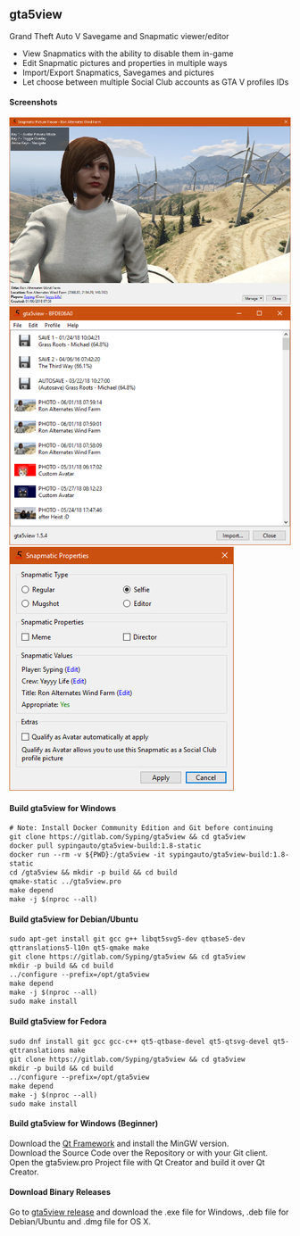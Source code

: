 ## gta5view
Grand Theft Auto V Savegame and Snapmatic viewer/editor

- View Snapmatics with the ability to disable them in-game
- Edit Snapmatic pictures and properties in multiple ways
- Import/Export Snapmatics, Savegames and pictures
- Let choose between multiple Social Club accounts as GTA V profiles IDs

#### Screenshots
![Snapmatic Picture Viewer](res/src/picture.png)  
![User Interface](res/src/mainui.png)  
![Snapmatic Properties](res/src/prop.png)

#### Build gta5view for Windows

    # Note: Install Docker Community Edition and Git before continuing
    git clone https://gitlab.com/Syping/gta5view && cd gta5view
    docker pull sypingauto/gta5view-build:1.8-static
    docker run --rm -v ${PWD}:/gta5view -it sypingauto/gta5view-build:1.8-static
    cd /gta5view && mkdir -p build && cd build
    qmake-static ../gta5view.pro
    make depend
    make -j $(nproc --all)

#### Build gta5view for Debian/Ubuntu

    sudo apt-get install git gcc g++ libqt5svg5-dev qtbase5-dev qttranslations5-l10n qt5-qmake make
    git clone https://gitlab.com/Syping/gta5view && cd gta5view
    mkdir -p build && cd build
    ../configure --prefix=/opt/gta5view
    make depend
    make -j $(nproc --all)
    sudo make install

#### Build gta5view for Fedora

    sudo dnf install git gcc gcc-c++ qt5-qtbase-devel qt5-qtsvg-devel qt5-qttranslations make
    git clone https://gitlab.com/Syping/gta5view && cd gta5view
    mkdir -p build && cd build
    ../configure --prefix=/opt/gta5view
    make depend
    make -j $(nproc --all)
    sudo make install

#### Build gta5view for Windows (Beginner)

Download the [Qt Framework](https://www.qt.io/) and install the MinGW version.  
Download the Source Code over the Repository or with your Git client.  
Open the gta5view.pro Project file with Qt Creator and build it over Qt Creator.

#### Download Binary Releases

Go to [gta5view release](https://github.com/SyDevTeam/gta5view/releases) and download the .exe file for Windows, .deb file for Debian/Ubuntu and .dmg file for OS X.
